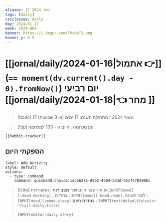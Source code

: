 ```yaml
---
aliases: 17 ינואר 2024
tags: [daily]
cssclasses: daily
day: 2024-01-17
week: 2024-W03
banner: https://i.imgur.com/TVcNaT5.png
banner_y: 0.5
---
```


# [[jornal/daily/2024-01-16|אתמול 👉]] (**`== moment(dv.current().day - 0).fromNow()`**) יום רביעי [[jornal/daily/2024-01-18|👈 מחר ]]

> [!todo]   17 ינואר 2024 | מתחילת השנה: 17 ימים (או 3 שבועות). 

> [!tip]  יומן מלחמה , היום ה - 103 למלחמה

```meta-bind-embed
[[habbit-tracker]]
```

## הספקתי היום

```meta-bind-button
label: Add Activity
style: default
actions: 
  - type: command
    command: quickadd:choice:1a3b6275-d9b2-4604-b43d-55cf470298bc

```

> [!cite] אז איך עבר היום שלי
> **מצב רוח** :  התעוררות `INPUT[mood][:mood.morning]` , צהריים : `INPUT[mood][:mood.noon]`,  לפני השינה :  `INPUT[mood][:mood.sleep]`
> **כותרת היום** : `INPUT[text(defaultValue(יום שגרתי)):daily.title]`
> ```meta-bind
> INPUT[editor:daily.story]
> ```
